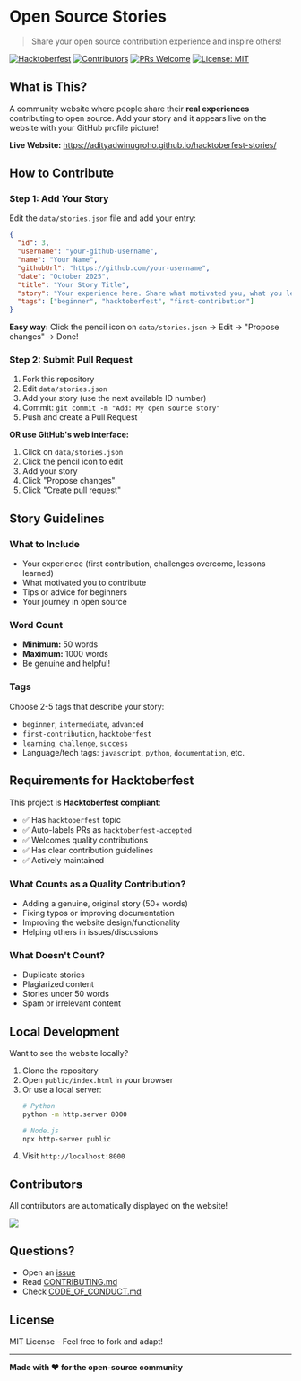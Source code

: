 # Open Source Stories

> Share your open source contribution experience and inspire others!

[![Hacktoberfest](https://img.shields.io/badge/Hacktoberfest-2025-blueviolet)](https://hacktoberfest.com)
[![Contributors](https://img.shields.io/github/contributors/AdityaDwiNugroho/hacktoberfest-stories)](https://github.com/AdityaDwiNugroho/hacktoberfest-stories/graphs/contributors)
[![PRs Welcome](https://img.shields.io/badge/PRs-welcome-brightgreen.svg)](https://github.com/AdityaDwiNugroho/hacktoberfest-stories/pulls)
[![License: MIT](https://img.shields.io/badge/License-MIT-yellow.svg)](https://opensource.org/licenses/MIT)

## What is This?

A community website where people share their **real experiences** contributing to open source. Add your story and it appears live on the website with your GitHub profile picture!

**Live Website:** https://adityadwinugroho.github.io/hacktoberfest-stories/

## How to Contribute

### Step 1: Add Your Story

Edit the `data/stories.json` file and add your entry:

```json
{
  "id": 3,
  "username": "your-github-username",
  "name": "Your Name",
  "githubUrl": "https://github.com/your-username",
  "date": "October 2025",
  "title": "Your Story Title",
  "story": "Your experience here. Share what motivated you, what you learned, challenges you faced, or advice for beginners. Minimum 50 words, maximum 1000 words.",
  "tags": ["beginner", "hacktoberfest", "first-contribution"]
}
```

**Easy way:** Click the pencil icon on `data/stories.json` → Edit → "Propose changes" → Done!

### Step 2: Submit Pull Request

1. Fork this repository
2. Edit `data/stories.json`
3. Add your story (use the next available ID number)
4. Commit: `git commit -m "Add: My open source story"`
5. Push and create a Pull Request

**OR use GitHub's web interface:**

1. Click on `data/stories.json`
2. Click the pencil icon to edit
3. Add your story
4. Click "Propose changes"
5. Click "Create pull request"

## Story Guidelines

### What to Include

- Your experience (first contribution, challenges overcome, lessons learned)
- What motivated you to contribute
- Tips or advice for beginners
- Your journey in open source

### Word Count

- **Minimum:** 50 words
- **Maximum:** 1000 words
- Be genuine and helpful!

### Tags

Choose 2-5 tags that describe your story:
- `beginner`, `intermediate`, `advanced`
- `first-contribution`, `hacktoberfest`
- `learning`, `challenge`, `success`
- Language/tech tags: `javascript`, `python`, `documentation`, etc.

## Requirements for Hacktoberfest

This project is **Hacktoberfest compliant**:

- ✅ Has `hacktoberfest` topic
- ✅ Auto-labels PRs as `hacktoberfest-accepted`
- ✅ Welcomes quality contributions
- ✅ Has clear contribution guidelines
- ✅ Actively maintained

### What Counts as a Quality Contribution?

- Adding a genuine, original story (50+ words)
- Fixing typos or improving documentation
- Improving the website design/functionality
- Helping others in issues/discussions

### What Doesn't Count?

- Duplicate stories
- Plagiarized content
- Stories under 50 words
- Spam or irrelevant content

## Local Development

Want to see the website locally?

1. Clone the repository
2. Open `public/index.html` in your browser
3. Or use a local server:
   ```bash
   # Python
   python -m http.server 8000
   
   # Node.js
   npx http-server public
   ```
4. Visit `http://localhost:8000`

## Contributors

All contributors are automatically displayed on the website!

<a href="https://github.com/AdityaDwiNugroho/hacktoberfest-stories/graphs/contributors">
  <img src="https://readme-contribs.as93.net/contributors/AdityaDwiNugroho/hacktoberfest-stories?limit=100&perRow=10" />
</a>

## Questions?

- Open an [issue](https://github.com/AdityaDwiNugroho/hacktoberfest-stories/issues)
- Read [CONTRIBUTING.md](CONTRIBUTING.md)
- Check [CODE_OF_CONDUCT.md](CODE_OF_CONDUCT.md)

## License

MIT License - Feel free to fork and adapt!

---

**Made with ❤️ for the open-source community**
